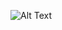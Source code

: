 ![Alt Text](https://bitbucket.org/nbthales/contador_de_pessoas/raw/8e353d882aa99d46f65176f6dd236797db58b495/images/contador_de_pessoas.gif)